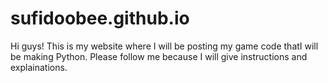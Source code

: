 # sufidoobee.github.io
Hi guys! This is my website where I will be posting my game code thatI will be making Python. Please follow me because I will give instructions and explainations.

